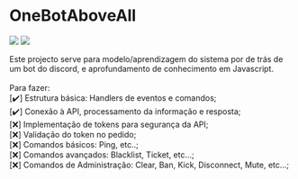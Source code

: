 # OneBotAboveAll

<p>
  <img src="https://img.shields.io/badge/Version-v0.1.0-orange?style=flat">
  <img src="https://img.shields.io/badge/DiscordJS-12.5.3-blue?style=flat">
  <!--<img src="https://img.shields.io/badge/NodeJS-v14.16.0-greenstyle=flat">-->
</p>

Este projecto serve para modelo/aprendizagem do sistema por de trás de um bot do discord, e aprofundamento de conhecimento em Javascript.
<br><br>
Para fazer:<br>
[✔️] Estrutura básica: Handlers de eventos e comandos;<br>
[✔️] Conexão à API, processamento da informação e resposta;<br>
[❌] Implementação de tokens para segurança da API;<br>
[❌] Validação do token no pedido;<br>
[❌] Comandos básicos: Ping, etc..;<br>
[❌] Comandos avançados: Blacklist, Ticket, etc...;<br>
[❌] Comandos de Administração: Clear, Ban, Kick, Disconnect, Mute, etc...;<br>
